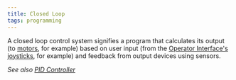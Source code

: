 ```yaml
---
title: Closed Loop
tags: programming
---
```


A closed loop control system signifies a program that calculates its output (to [motors](motors), for example) based on user input (from the [Operator Interface's](operator-interface) [joysticks](joystick), for example) and feedback from output devices using sensors.

_See also [PID Controller](pid-controller)_